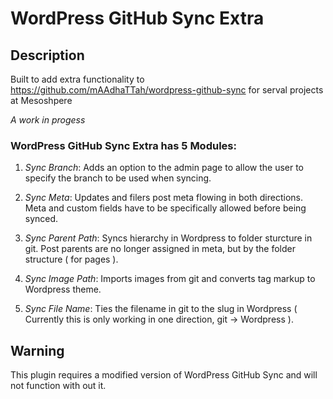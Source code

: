 # WordPress GitHub Sync Extra #

## Description ##

Built to add extra functionality to https://github.com/mAAdhaTTah/wordpress-github-sync for serval projects at Mesoshpere

*A work in progess*

### WordPress GitHub Sync Extra has 5 Modules: ###

1. *Sync Branch*: Adds an option to the admin page to allow the user to specify the branch to be used when syncing.

2. *Sync Meta*: Updates and filers post meta flowing in both directions. Meta and custom fields have to be specifically allowed before being synced.

3. *Sync Parent Path*: Syncs hierarchy in Wordpress to folder sturcture in git. Post parents are no longer assigned in meta, but by the folder structure ( for pages ).

4. *Sync Image Path*: Imports images from git and converts tag markup to Wordpress theme.

5. *Sync File Name*: Ties the filename in git to the slug in Wordpress ( Currently this is only working in one direction, git -> Wordpress ). 
 
## Warning ##

This plugin requires a modified version of WordPress GitHub Sync and will not function with out it.

